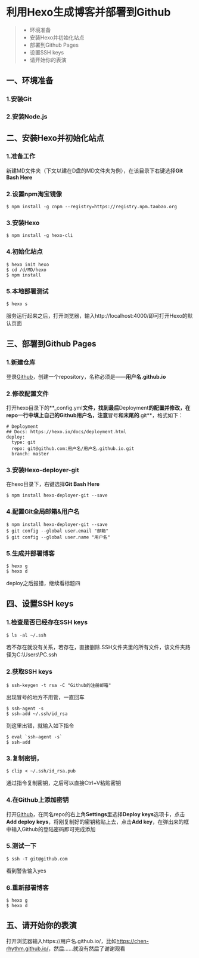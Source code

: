 # 利用Hexo生成博客并部署到Github

>* 环境准备
>* 安装Hexo并初始化站点
>* 部署到Github Pages
>* 设置SSH keys
>* 请开始你的表演

## 一、环境准备
### 1.安装Git
### 2.安装Node.js
## 二、安装Hexo并初始化站点
### 1.准备工作
  新建MD文件夹（下文以建在D盘的MD文件夹为例），在该目录下右键选择**Git Bash Here**
### 2.设置npm淘宝镜像
```
$ npm install -g cnpm --registry=https://registry.npm.taobao.org
```
### 3.安装Hexo
```
$ npm install -g hexo-cli
```
### 4.初始化站点
```
$ hexo init hexo
$ cd /d/MD/hexo
$ npm install
```
### 5.本地部署测试
```
$ hexo s
```
服务运行起来之后，打开浏览器，输入http://localhost:4000/即可打开Hexo的默认页面
## 三、部署到Github Pages
### 1.新建仓库
登录[Github](https://github.com "Github")，创建一个repository，名称必须是——**用户名.github.io**
### 2.修改配置文件
打开hexo目录下的**_config.yml**文件，找到最后**Deployment**的配置并修改，在repo一行中填上自己的Github用户名，注意**冒号**和末尾的**.git**，格式如下：
```
# Deployment
## Docs: https://hexo.io/docs/deployment.html
deploy:
  type: git
  repo: git@github.com:用户名/用户名.github.io.git
  branch: master
```
### 3.安装Hexo-deployer-git
在hexo目录下，右键选择**Git Bash Here**
```
$ npm install hexo-deployer-git --save
```
### 4.配置Git全局邮箱&用户名
```
$ npm install hexo-deployer-git --save
$ git config --global user.email "邮箱"
$ git config --global user.name "用户名"
```
### 5.生成并部署博客
```
$ hexo g
$ hexo d
```
deploy之后报错，继续看标题四
## 四、设置SSH keys
### 1.检查是否已经存在SSH keys
```
$ ls -al ~/.ssh
```
若不存在就没有关系，若存在，直接删除.SSH文件夹里的所有文件，该文件夹路径为C:\Users\PC\.ssh
### 2.获取SSH keys
```
$ ssh-keygen -t rsa -C "Github的注册邮箱"
```
出现冒号的地方不用管，一直回车
```
$ ssh-agent -s
$ ssh-add ~/.ssh/id_rsa
```
到这里出错，就输入如下指令
```
$ eval `ssh-agent -s`
$ ssh-add
```
### 3.复制密钥，
```
$ clip < ~/.ssh/id_rsa.pub
```
通过指令复制密钥，之后可以直接Ctrl+V粘贴密钥
### 4.在Github上添加密钥
打开[Github](https://github.com "Github")，在同名repo的右上角**Settings**里选择**Deploy keys**选项卡，点击**Add deploy keys**，将刚复制好的密钥粘贴上去，点击**Add key**，在弹出来的框中输入Github的登陆密码即可完成添加
### 5.测试一下
```
$ ssh -T git@github.com
```
看到警告输入yes
### 6.重新部署博客
```
$ hexo g
$ hexo d
```
## 五、请开始你的表演
打开浏览器输入https://用户名.github.io/，比如<https://chen-rhythm.github.io/>，然后……就没有然后了谢谢观看
